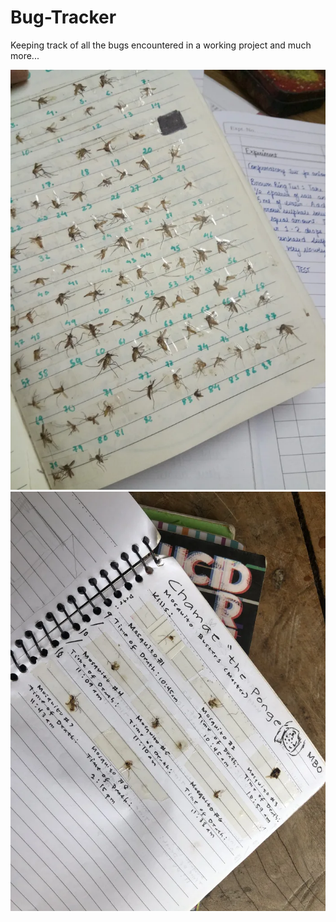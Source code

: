 # Bug-Tracker

Keeping track of all the bugs encountered in a working project and much more...

![image](resources/images/README.md/aGdNVM6_700bwp.webp)
![image](resources/images/README.md/awBGbd4_700bwp.webp)
